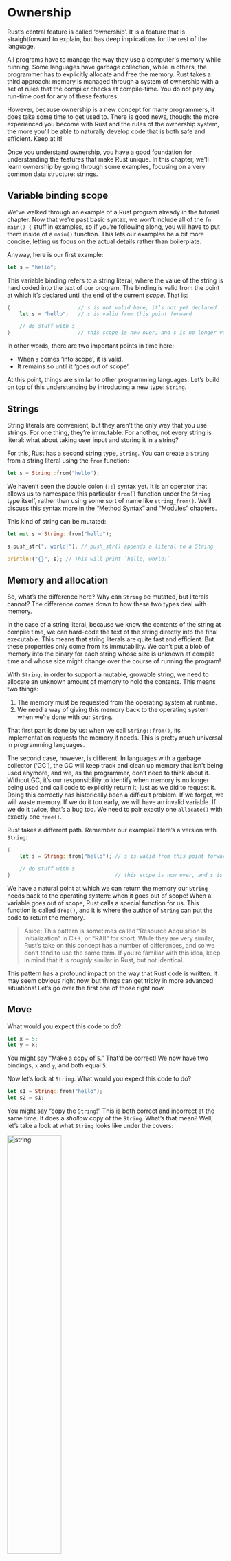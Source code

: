 # Ownership

Rust’s central feature is called ‘ownership’. It is a feature that is
straightforward to explain, but has deep implications for the rest of the
language.

All programs have to manage the way they use a computer's memory while running.
Some languages have garbage collection, while in others, the programmer has to
explicitly allocate and free the memory. Rust takes a third approach: memory is
managed through a system of ownership with a set of rules that the compiler
checks at compile-time. You do not pay any run-time cost for any of these
features.

However, because ownership is a new concept for many programmers, it does take
some time to get used to. There is good news, though: the more experienced you
become with Rust and the rules of the ownership system, the more you'll be
able to naturally develop code that is both safe and efficient. Keep at it!

Once you understand ownership, you have a good foundation for understanding the
features that make Rust unique. In this chapter, we'll learn ownership by going
through some examples, focusing on a very common data structure: strings.

## Variable binding scope

We've walked through an example of a Rust program already in the tutorial
chapter. Now that we’re past basic syntax, we won’t include all of the `fn
main() {` stuff in examples, so if you’re following along, you will have to put
them inside of a `main()` function. This lets our examples be a bit more
concise, letting us focus on the actual details rather than boilerplate.

Anyway, here is our first example:

```rust
let s = "hello";
```

This variable binding refers to a string literal, where the value of the string
is hard coded into the text of our program. The binding is valid from the point
at which it’s declared until the end of the current _scope_. That is:

```rust
{                      // s is not valid here, it’s not yet declared
    let s = "hello";   // s is valid from this point forward

    // do stuff with s
}                      // this scope is now over, and s is no longer valid
```

In other words, there are two important points in time here:

- When `s` comes ‘into scope’, it is valid.
- It remains so until it ‘goes out of scope’.

At this point, things are similar to other programming languages. Let’s build
on top of this understanding by introducing a new type: `String`.

## Strings

String literals are convenient, but they aren’t the only way that you use
strings. For one thing, they’re immutable. For another, not every string is
literal: what about taking user input and storing it in a string?

For this, Rust has a second string type, `String`. You can create a `String`
from a string literal using the `from` function:

```rust
let s = String::from("hello");
```

We haven’t seen the double colon (`::`) syntax yet. It is an operator that
allows us to namespace this particular `from()` function under the `String`
type itself, rather than using some sort of name like `string_from()`. We’ll
discuss this syntax more in the “Method Syntax” and “Modules” chapters.

This kind of string can be mutated:

```rust
let mut s = String::from("hello");

s.push_str(", world!"); // push_str() appends a literal to a String

println!("{}", s); // This will print `hello, world!`
```

## Memory and allocation

So, what’s the difference here? Why can `String` be mutated, but literals
cannot? The difference comes down to how these two types deal with memory.

In the case of a string literal, because we know the contents of the string at
compile time, we can hard-code the text of the string directly into the final
executable. This means that string literals are quite fast and efficient. But
these properties only come from its immutability. We can’t put a blob of memory
into the binary for each string whose size is unknown at compile time and whose
size might change over the course of running the program!

With `String`, in order to support a mutable, growable string, we need to
allocate an unknown amount of memory to hold the contents. This means two
things:

1. The memory must be requested from the operating system at runtime.
2. We need a way of giving this memory back to the operating system when we’re
   done with our `String`.

That first part is done by us: when we call `String::from()`, its
implementation requests the memory it needs. This is pretty much universal in
programming languages.

The second case, however, is different. In languages with a garbage collector
(‘GC’), the GC will keep track and clean up memory that isn't being used
anymore, and we, as the programmer, don’t need to think about it. Without GC,
it’s our responsibility to identify when memory is no longer being used and
call code to explicitly return it, just as we did to request it. Doing this
correctly has historically been a difficult problem. If we forget, we will
waste memory. If we do it too early, we will have an invalid variable. If we do
it twice, that’s a bug too. We need to pair exactly one `allocate()` with
exactly one `free()`.


Rust takes a different path. Remember our example? Here’s a version with
`String`:

```rust
{
    let s = String::from("hello"); // s is valid from this point forward

    // do stuff with s
}                                  // this scope is now over, and s is no longer valid
```

We have a natural point at which we can return the memory our `String` needs
back to the operating system: when it goes out of scope! When a variable goes
out of scope, Rust calls a special function for us. This function is called
`drop()`, and it is where the author of `String` can put the code to return the
memory.

> Aside: This pattern is sometimes called “Resource Acquisition Is
> Initialization” in C++, or “RAII” for short. While they are very similar,
> Rust’s take on this concept has a number of differences, and so we don’t tend
> to use the same term. If you’re familiar with this idea, keep in mind that it
> is _roughly_ similar in Rust, but not identical.

This pattern has a profound impact on the way that Rust code is written. It may
seem obvious right now, but things can get tricky in more advanced situations!
Let’s go over the first one of those right now.

## Move

What would you expect this code to do?

```rust
let x = 5;
let y = x;
```

You might say “Make a copy of `5`.” That’d be correct! We now have two
bindings, `x` and `y`, and both equal `5`.

Now let’s look at `String`. What would you expect this code to do?

```rust
let s1 = String::from("hello");
let s2 = s1;
```

You might say “copy the `String`!” This is both correct and incorrect at the
same time. It does a _shallow_ copy of the `String`. What’s that mean? Well,
let’s take a look at what `String` looks like under the covers:

<img alt="string" src="img/foo1.png" class="center" style="width: 50%;" />

A `String` is made up of three parts: a pointer to the memory that holds the
contents of the string, a length, and a capacity. The length is how much memory
the `String` is currently using. The capacity is the total amount of memory the
`String` has gotten from the operating system. The difference between length
and capacity matters but not in this context, so don’t worry about it too much.
For right now, it's fine to ignore the capacity.

When we assign `s1` to `s2`, the `String` itself is copied, meaning we copy the
pointer, the length, and the capacity. We do not copy the data that the
`String`'s pointer refers to. Many people draw distinctions between ‘shallow
copying’ and ‘deep copying’, and would call this a ‘shallow copy’. We don’t use
these terms in Rust; we instead say that something is ‘moved’ or ‘cloned’.
Assignment in Rust causes a ‘move’. In other words, it looks like this:

<img alt="s1 and s2" src="img/foo2.png" class="center" style="width: 50%;" />

_Not_ this:

<img alt="s1 and s2 to two places" src="img/foo4.png" class="center" style="width: 50%;" />

When moving, Rust makes a copy of the data structure itself. The contents of
`s1` are copied, but if `s1` contains a reference, like it does in this case,
Rust will not copy the things that those references refer to.

There’s a problem here! Both data pointers are pointing to the same place. Why
is this a problem? Well, when `s2` goes out of scope, it will free the memory
that the pointer points to. And then `s1` goes out of scope, and it will _also_
try to free the memory that the pointer points to! That’s bad, and is known as
a "double free" error.

So what’s the solution? Here, we stand at a crossroads with a few options. One
would be to declare that assignment will also copy out any data. This works,
but is inefficient: what if our `String` contained a novel? Also, it only works
for memory. What if, instead of a `String`, we had a `TcpConnection`? Opening
and closing a network connection is very similar to allocating and freeing
memory, so it would be nice to be able to use the same mechanism, but we can't
because creating a new connection requires more than just copying memory: we
have to request a new connection from the operating system. The solution that
we could use there is to allow the programmer to hook into the assignment,
similar to `drop()`, and write code to fix things up. That would work, but now,
an `=` can run arbitrary code. That’s also not good, and it doesn’t solve our
efficiency concerns either.

Let’s take a step back: the root of the problem is that `s1` and `s2` both
think that they have control of the memory and therefore need to free it.
Instead of trying to copy the allocated memory, we could say that `s1` is no
longer valid and, therefore, doesn’t need to free anything. This is in fact the
choice that Rust makes. Check out what happens when you try to use `s1` after
`s2` is created:

```rust,ignore
let s1 = String::from("hello");
let s2 = s1;

println!("{}", s1);
```

You’ll get an error like this:

```bash
5:22 error: use of moved value: `s1` [E0382]
println!("{}", s1);
               ^~
5:24 note: in this expansion of println! (defined in <std macros>)
3:11 note: `s1` moved here because it has type `collections::string::String`, which is moved by default
 let s2 = s1;
     ^~
```

We say that `s1` was _moved_ into `s2`. When a value moves, its data is copied,
but the original variable binding is no longer usable. That solves our problem,
so what actually happens looks like this:

<img alt="s1 and s2 to the same place" src="img/foo3.png" class="center" style="width: 50%;" />

With only `s2` valid, when it goes out of scope, it will free the memory, and
we’re done!

## Ownership Rules

This leads us to the Ownership Rules:

> 1. Each value in Rust has a variable binding that’s called its ‘owner’.
> 2. There can only be one owner at a time.
> 3. When the owner goes out of scope, the value will be `drop()`ped.

Furthermore, there’s a design choice that’s implied by this: Rust will never
automatically create ‘deep’ copies of your data. Therefore, any _automatic_
copying can be assumed to be inexpensive.

## Clone

But what if we _do_ want to deeply copy the `String`’s data and not just the
`String` itself? There’s a common method for that: `clone()`. We will discuss
methods in the section on `struct`s, but they’re a common enough feature
in many programming languages that you have probably seen them before.

Here’s an example of the `clone()` method in action:

```rust
let s1 = String::from("hello");
let s2 = s1.clone();

println!("{}", s1);
```

This will work just fine. Remember our diagram from before? In this case,
it _is_ doing this:

<img alt="s1 and s2 to two places" src="img/foo4.png" class="center" style="width: 50%;" />

When you see a call to `clone()`, you know that some arbitrary code is being
executed, and that code may be expensive. It’s a visual indicator that something
different is going on here.

## Copy

There’s one last wrinkle that we haven’t talked about yet. This code works:

```rust
let x = 5;
let y = x;

println!("{}", x);
```

But why? We don’t have a call to `clone()`. Why didn’t `x` get moved into `y`?

Types like integers that have a known size at compile time do not ask for
memory from the operating system and therefore do not need to be `drop()`ped
when they go out of scope. That means there's no reason we would want to
prevent `x` from being valid after we create the binding `y`. In other words,
there’s no difference between deep and shallow copying here, so calling
`clone()` wouldn’t do anything differently from the usual shallow copying and
we can leave it out.

Rust has a special annotation that you can place on types like these, and that
annotation is called `Copy`. If a type is `Copy`, an older binding is still
usable after assignment. Integers are an example of such a type; most of the
primitive types are `Copy`.

While we haven’t talked about how to mark a type as `Copy` yet, you might ask
yourself “what happens if we made `String` `Copy`?” The answer is you cannot.
Remember `drop()`? Rust will not let you make something `Copy` if it has
implemented `drop()`. If you need to do something special when the value goes
out of scope, being `Copy` will be an error.

So what types are `Copy`? You can check the documentation for the given type to
be sure, but as a rule of thumb, any group of simple scalar values can be Copy,
but nothing that requires allocation or is some form of resource is `Copy`. And
you can’t get it wrong: the compiler will throw an error if you incorrectly try
to use a type that moves, as we saw above.

Here’s some types that are `Copy`:

* All of the integer types, like `u32`.
* The booleans, `true` and `false`.
* All of the floating point types, like `f64`.
* Tuples, but only if they contain types which are also `Copy`. `(i32, i32)`
  is `Copy`, but `(i32, String)` is not!

## Ownership and functions

Passing a value to a function has similar semantics as assigning it:

```rust
fn main() {
    let s = String::from("hello");

    takes_ownership(s);

    let x = 5;

    makes_copy(x);
}

fn takes_ownership(some_string: String) {
    println!("{}", some_string);
}

fn makes_copy(some_integer: i32) {
    println!("{}", some_integer);
}
```

Passing a binding to a function will move or copy, just like assignment. Here’s
the same example, but with some annotations showing where things go into and
out of scope:

```rust
fn main() {
    let s = String::from("hello");  // s goes into scope.

    takes_ownership(s);             // s moves into the function...
                                    // ... and so is no longer valid here.
    let x = 5;                      // x goes into scope.

    makes_copy(x);                  // x would move into the function,
                                    // but i32 is Copy, so it’s okay to still
                                    // use x afterward.

} // Here, x goes out of scope, then s. But since s was moved, nothing special
  // happens.

fn takes_ownership(some_string: String) { // some_string comes into scope.
    println!("{}", some_string);
} // Here, some_string goes out of scope and `drop()` is called. The backing
  // memory is freed.

fn makes_copy(some_integer: i32) { // some_integer comes into scope.
    println!("{}", some_integer);
} // Here, some_integer goes out of scope. Nothing special happens.
```

Remember: If we tried to use `s` after the call to `takes_ownership()`, Rust
would throw a compile-time error! These static checks protect us from mistakes.
Try adding code to `main` that uses `s` and `x` to see where you can use them
and where the ownership rules prevent you from doing so.

Returning values can also transfer ownership:

```rust
fn main() {
    let s1 = gives_ownership();

    let s2 = String::from("hello");

    let s3 = takes_and_gives_back(s2);
}

fn gives_ownership() -> String {
    let some_string = String::from("hello");

    some_string
}

fn takes_and_gives_back(a_string: String) -> String {

    a_string
}
```

With similiar annotations:

```rust
fn main() {
    let s1 = gives_ownership();         // gives_ownership moves its return
                                        // value into s1.

    let s2 = String::from("hello");     // s2 comes into scope

    let s3 = takes_and_gives_back(s2);  // s2 is moved into
                                        // takes_and_gives_back, which also
                                        // moves its return value into s3.
} // Here, s3 goes out of scope, and is dropped. s2 goes out of scope, but was
  // moved, so nothing happens. s1 goes out of scope, and is dropped.

fn gives_ownership() -> String {             // gives_ownership will move its
                                             // return value into the function
                                             // that calls it.

    let some_string = String::from("hello"); // some_string comes into scope.

    some_string                              // some_string is returned, and
                                             // moves out to the calling
                                             // function.
}

// takes_and_gives_back will both take a String and return one
fn takes_and_gives_back(a_string: String) -> String { // a_string comes into scope

    a_string  // a_string is returned, and moves out to the calling function
}
```

It’s the same pattern, every time: assigning something moves it, and when an
owner goes out of scope, if it hasn’t been moved, it will `drop()`.

This might seem a bit tedious, and it is. What if we want to let a function use
a value but not take ownership? It’s quite annoying that anything we pass in
also needs to be passed back if we want to use it again. Like in this function:

```rust
fn main() {
    let s1 = String::from("hello");

    let (s2, len) = calculate_length(s1);

    println!("The length of '{}' is {}.", s2, len);
}

fn calculate_length(s: String) -> (String, usize) {
    let length = s.len(); // len() returns the length of a String.

    (s, length)
}
```

This is too much ceremony: we have to use a tuple to give back the `String` as
well as the length. It’s a lot of work for a pattern that should be common.

Luckily for us, Rust has a feature for this pattern, and it’s what the next
section is about.

